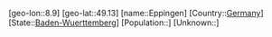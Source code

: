 ﻿---
location: [49.13,8.9]
type: City
tags:
- geo/City


SpocWebEntityId: 30041
isDeleted: false
confidential: public

---
[geo-lon::8.9]
[geo-lat::49.13]
[name::Eppingen]
[Country::[Germany](geo/Continent/Europe/Germany.md)]
[State::[Baden-Wuerttemberg](geo/Continent/Europe/Germany/Baden-Wuerttemberg.md)]
[Population::]
[Unknown::]

